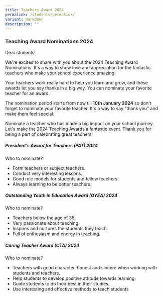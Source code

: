 ```yaml
---
title: Teachers Award 2024
permalink: /students/permalink/
variant: markdown
description: ""
---
```

### Teaching Award Nominations 2024

Dear students!

We're excited to share with you about the 2024 Teaching Award Nominations. It's a way to show love and appreciation for the fantastic teachers who make your school experience amazing.

Your teachers work really hard to help you learn and grow, and these awards let you say thanks in a big way. You can nominate your favorite teacher for an award.

The nomination period starts from now till **10th January 2024** so don't forget to nominate your favorite teacher. It's a way to say "thank you" and make them feel special.

Nominate a teacher who has made a big impact on your school journey. Let's make the 2024 Teaching Awards a fantastic event. Thank you for being a part of celebrating great teachers!



   

##### President’s Award for Teachers (PAT) 2024

Who to nominate?

* Form teachers or subject teachers.
* Conduct very interesting lessons.
* Good role models for students and fellow teachers.
* Always learning to be better teachers.

   

##### Outstanding Youth in Education Award (OYEA) 2024

Who to nominate?
* Teachers below the age of 35.
* Very passionate about teaching.
* Inspires and nurtures the students they teach.
* Full of enthusiasm and energy in teaching.   

   

##### Caring Teacher Award (CTA) 2024
 
Who to nominate?

* Teachers with good character, honest and sincere when working with students and teachers.
* Help students to develop positive attitude towards learning.
* Guide students to do their best in their studies.
* Use interesting and effective methods to teach students

